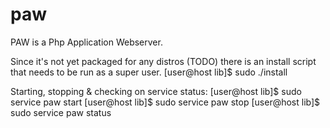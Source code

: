 paw
===

PAW is a Php Application Webserver.

Since it's not yet packaged for any distros (TODO) there is an install script that needs to be run as a super user.
[user@host lib]$ sudo ./install

Starting, stopping & checking on service status:
[user@host lib]$ sudo service paw start
[user@host lib]$ sudo service paw stop
[user@host lib]$ sudo service paw status

